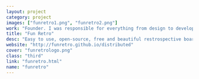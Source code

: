 ```yaml
---
layout: project
category: project
images: ["funretro1.png", "funretro2.png"]
work: "Founder. I was responsible for everything from design to development."
title: "Fun Retro"
desc: "Easy to use, open-source, free and beautiful restrospective board for distributed teams."
website: "http://funretro.github.io/distributed"
cover: "funretrologo.png"
class: "third"
link: "funretro.html"
name: "funretro"
---
```

